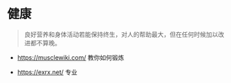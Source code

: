 # 健康

> 良好营养和身体活动若能保持终生，对人的帮助最大，但在任何时候加以改进都不算晚。

- <a href="https://musclewiki.com/" target="_blank">https://musclewiki.com/</a> 教你如何锻炼

- <a href="https://exrx.net/" target="_blank">https://exrx.net/</a> 专业
